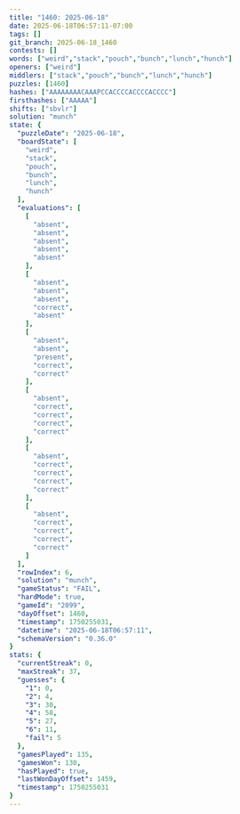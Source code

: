 ```yaml
---
title: "1460: 2025-06-18"
date: 2025-06-18T06:57:11-07:00
tags: []
git_branch: 2025-06-18_1460
contests: []
words: ["weird","stack","pouch","bunch","lunch","hunch"]
openers: ["weird"]
middlers: ["stack","pouch","bunch","lunch","hunch"]
puzzles: [1460]
hashes: ["AAAAAAAACAAAPCCACCCCACCCCACCCC"]
firsthashes: ["AAAAA"]
shifts: ["sbvlr"]
solution: "munch"
state: {
  "puzzleDate": "2025-06-18",
  "boardState": [
    "weird",
    "stack",
    "pouch",
    "bunch",
    "lunch",
    "hunch"
  ],
  "evaluations": [
    [
      "absent",
      "absent",
      "absent",
      "absent",
      "absent"
    ],
    [
      "absent",
      "absent",
      "absent",
      "correct",
      "absent"
    ],
    [
      "absent",
      "absent",
      "present",
      "correct",
      "correct"
    ],
    [
      "absent",
      "correct",
      "correct",
      "correct",
      "correct"
    ],
    [
      "absent",
      "correct",
      "correct",
      "correct",
      "correct"
    ],
    [
      "absent",
      "correct",
      "correct",
      "correct",
      "correct"
    ]
  ],
  "rowIndex": 6,
  "solution": "munch",
  "gameStatus": "FAIL",
  "hardMode": true,
  "gameId": "2099",
  "dayOffset": 1460,
  "timestamp": 1750255031,
  "datetime": "2025-06-18T06:57:11",
  "schemaVersion": "0.36.0"
}
stats: {
  "currentStreak": 0,
  "maxStreak": 37,
  "guesses": {
    "1": 0,
    "2": 4,
    "3": 30,
    "4": 58,
    "5": 27,
    "6": 11,
    "fail": 5
  },
  "gamesPlayed": 135,
  "gamesWon": 130,
  "hasPlayed": true,
  "lastWonDayOffset": 1459,
  "timestamp": 1750255031
}
---
```

<!-- more -->
